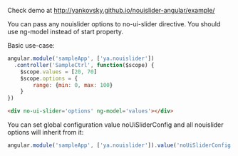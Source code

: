 Check demo at http://yankovsky.github.io/nouislider-angular/example/

You can pass any nouislider options to no-ui-slider directive. You should use ng-model instead of start property.

Basic use-case:

```javascript
angular.module('sampleApp', ['ya.nouislider'])
  .controller('SampleCtrl', function($scope) {
    $scope.values = [20, 70]
    $scope.options = {
        range: {min: 0, max: 100}
    }
})
```
```html
<div no-ui-slider='options' ng-model='values'></div>
```

You can set global configuration value noUiSliderConfig and all nouislider options will inherit from it:

```javascript
angular.module('sampleApp', ['ya.nouislider']).value('noUiSliderConfig', {step: 1})
```
